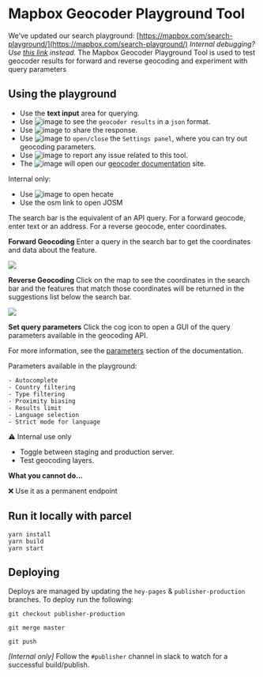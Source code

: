 # Mapbox Geocoder Playground Tool
We’ve updated our search playground: [https://mapbox.com/search-playground/](https://mapbox.com/search-playground/)
*Internal debugging? Use* [*this link*](https://hey.mapbox.com/search-playground/) *instead.*
The Mapbox Geocoder Playground Tool is used to test geocoder results for forward and reverse geocoding and experiment with query parameters  


## Using the playground
- Use the **text input** area for querying.
- Use ![image](https://user-images.githubusercontent.com/10425629/45964520-09138600-bff4-11e8-8a89-f368f496fa98.png) to see the `geocoder results` in a `json` format.
- Use ![image](https://user-images.githubusercontent.com/10425629/45964431-c487ea80-bff3-11e8-8705-598adc931a7f.png) to share the response.
- Use ![image](https://user-images.githubusercontent.com/10425629/45964577-32341680-bff4-11e8-93cf-306aeef9baa7.png) to `open/close` the `Settings panel`, where you can try out geocoding parameters.
- Use ![image](https://user-images.githubusercontent.com/10425629/45964380-a15d3b00-bff3-11e8-9f6d-f8f7d2efa0fe.png) to report any issue related to this tool.
- The ![image](https://user-images.githubusercontent.com/10425629/45965191-dbc7d780-bff5-11e8-87c0-94210f98765c.png) will open our [geocoder documentation](https://www.mapbox.com/api-documentation/#geocoding) site.

Internal only:

- Use ![image](https://user-images.githubusercontent.com/10425629/46829365-92a0b300-cd6b-11e8-8cac-1ff585a10d12.png) to open hecate
- Use the osm link to open JOSM

The search bar is the equivalent of an API query.  For a forward geocode, enter text or an address. For a reverse geocode, enter coordinates.

**Forward Geocoding** 
Enter a query in the search bar to get the coordinates and data about the feature.

![](https://d2mxuefqeaa7sj.cloudfront.net/s_5027A4BB40E1446B0B8D8F06587A89D4FD4D0AFC4D48F0CCBF27E186ABF22BBC_1537827703932_Screen+Shot+2018-09-24+at+6.21.27+PM.png)


**Reverse Geocoding** 
Click on the map to see the coordinates in the search bar and the features that match those coordinates will be returned in the suggestions list below the search bar.

![](https://d2mxuefqeaa7sj.cloudfront.net/s_5027A4BB40E1446B0B8D8F06587A89D4FD4D0AFC4D48F0CCBF27E186ABF22BBC_1537827353660_Screen+Shot+2018-09-24+at+6.15.40+PM.png)



**Set query parameters**
Click the cog icon to open a GUI of the query parameters available in the geocoding API.

For more information, see the [parameters](https://www.mapbox.com/api-documentation/#request-format) section of the documentation.

Parameters available in the playground:

    - Autocomplete
    - Country filtering
    - Type filtering
    - Proximity biasing
    - Results limit
    - Language selection
    - Strict mode for language


:warning:  Internal use only

- Toggle between staging and production server.
- Test geocoding layers.

**What you cannot do...**

:x: Use it as a permanent endpoint

## Run it locally with parcel
    yarn install
    yarn build
    yarn start
## Deploying

Deploys are managed by updating the `hey-pages` & `publisher-production` branches.
To deploy run the following:

    git checkout publisher-production
    
    git merge master
    
    git push

*[Internal only]* Follow the `#publisher` channel in slack to watch for a successful build/publish.
